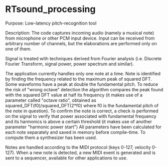 # RTsound_processing

Purpose:
Low-latency pitch-recognition tool

Description:
The code captures incoming audio (namely a musical note) from microphone or other PCM input device. Input can be received from arbitrary number of channels, but the elaborations are performed only on one of them.

Signal is treated with techniques derived from Fourier analysis (i.e. Discrete Fourier Transform, signal power, power spectrum and similar).

The application currently handles only one note at a time.
Note is identified by finding the frequency related to the maximum peak of squared DFT. Some waveforms have a peak at double the fundamental pitch. To reduce the risk of "wrong octave" detection the algorithm compares the peak found with the squared DFT value at half its frequency (it makes use of a parameter called "octave ratio", obtained as squared_DFT(f0)/squared_DFT(2*f0) where f0 is the fundamental pitch of the note in question).
To confirm the note is correct, a check is performed on the signal to verify that power associated with fundamental frequency and its harmonics is above a certain threshold (it makes use of another parameter "harmonic power start")
All parameters have been calculated for each note separately and saved in memory before compile-time. To compute them a synthesizer has been used.

Notes are handled according to the MIDI protocol (keys 0-127, velocity 0-127). When a new note is detected, a new MIDI event is generated and is sent to a sequencer, available for other applications to use.
